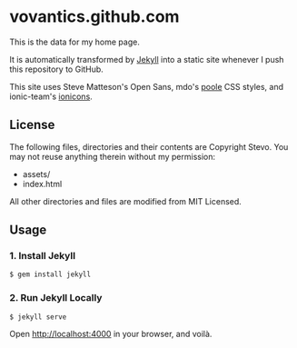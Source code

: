 # vovantics.github.com

This is the data for my home page.

It is automatically transformed by [Jekyll](http://github.com/mojombo/jekyll) into a static site whenever I push this repository to GitHub.

This site uses Steve Matteson's Open Sans, mdo's [poole](https://github.com/poole/poole) CSS styles, and ionic-team's [ionicons](https://github.com/ionic-team/ionicons).

## License

The following files, directories and their contents are Copyright Stevo. You may not reuse anything therein without my permission:

* assets/
* index.html

All other directories and files are modified from MIT Licensed.

## Usage

### 1. Install Jekyll

```bash
$ gem install jekyll
```

### 2. Run Jekyll Locally

```bash
$ jekyll serve
```

Open <http://localhost:4000> in your browser, and voilà.